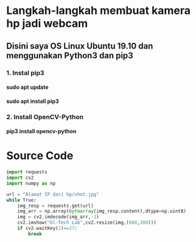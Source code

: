 # Langkah-langkah membuat kamera hp jadi webcam
## Disini saya OS Linux Ubuntu 19.10 dan menggunakan Python3 dan pip3 
### 1. Instal pip3
#### sudo apt update
#### sudo apt install pip3
### 2. Install OpenCV-Python 
#### pip3 install opencv-python
# Source Code 
```py
import requests
import cv2
import numpy as np

url = "Alamat IP dari hp/shot.jpg"
while True:
    img_resp = requests.get(url)
    img_arr = np.array(bytearray(img_resp.content),dtype=np.uint8)
    img = cv2.imdecode(img_arr,-1)
    cv2.imshow("Gl-Tech Lab",cv2.resize(img,(600,300)))
    if cv2.waitKey(1)==27:
        break
```
